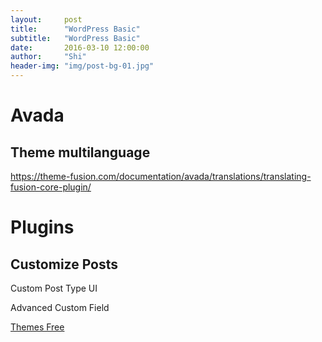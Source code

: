```yaml
---
layout:     post
title:      "WordPress Basic"
subtitle:   "WordPress Basic"
date:       2016-03-10 12:00:00
author:     "Shi"
header-img: "img/post-bg-01.jpg"
---
```


# Avada

## Theme multilanguage

https://theme-fusion.com/documentation/avada/translations/translating-fusion-core-plugin/

# Plugins 

## Customize Posts

Custom Post Type UI 

Advanced Custom Field

[Themes Free](https://null24.net/) 